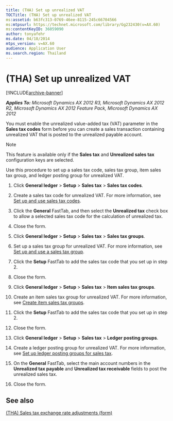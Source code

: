 ```yaml
---
title: (THA) Set up unrealized VAT
TOCTitle: (THA) Set up unrealized VAT
ms:assetid: b63fc313-0769-46ee-8115-245c66704566
ms:mtpsurl: https://technet.microsoft.com/library/Gg232430(v=AX.60)
ms:contentKeyID: 36059090
author: tonyafehr
ms.date: 04/18/2014
mtps_version: v=AX.60
audience: Application User
ms.search.region: Thailand
---
```


# (THA) Set up unrealized VAT 


[!INCLUDE[archive-banner](includes/archive-banner.md)]


_**Applies To:** Microsoft Dynamics AX 2012 R3, Microsoft Dynamics AX 2012 R2, Microsoft Dynamics AX 2012 Feature Pack, Microsoft Dynamics AX 2012_

You must enable the unrealized value-added tax (VAT) parameter in the **Sales tax codes** form before you can create a sales transaction containing unrealized VAT that is posted to the unrealized payable account.


> [!NOTE]
> <P>This feature is available only if the <STRONG>Sales tax</STRONG> and <STRONG>Unrealized sales tax</STRONG> configuration keys are selected.</P>



Use this procedure to set up a sales tax code, sales tax group, item sales tax group, and ledger posting group for unrealized VAT.

1.  Click **General ledger** \> **Setup** \> **Sales tax** \> **Sales tax codes**.

2.  Create a sales tax code for unrealized VAT. For more information, see [Set up and use sales tax codes](set-up-and-use-sales-tax-codes.md).

3.  Click the **General** FastTab, and then select the **Unrealized tax** check box to allow a selected sales tax code for the calculation of unrealized tax.

4.  Close the form.

5.  Click **General ledger** \> **Setup** \> **Sales tax** \> **Sales tax groups**.

6.  Set up a sales tax group for unrealized VAT. For more information, see [Set up and use a sales tax group](set-up-and-use-a-sales-tax-group.md).

7.  Click the **Setup** FastTab to add the sales tax code that you set up in step 2.

8.  Close the form.

9.  Click **General ledger** \> **Setup** \> **Sales tax** \> **Item sales tax groups**.

10. Create an item sales tax group for unrealized VAT. For more information, see [Create item sales tax groups](create-item-sales-tax-groups.md).

11. Click the **Setup** FastTab to add the sales tax code that you set up in step 2.

12. Close the form.

13. Click **General ledger** \> **Setup** \> **Sales tax** \> **Ledger posting groups**.

14. Create a ledger posting group for unrealized VAT. For more information, see [Set up ledger posting groups for sales tax](set-up-ledger-posting-groups-for-sales-tax.md).

15. On the **General** FastTab, select the main account numbers in the **Unrealized tax payable** and **Unrealized tax receivable** fields to post the unrealized sales tax.

16. Close the form.

## See also

[(THA) Sales tax exchange rate adjustments (form)](https://technet.microsoft.com/library/hh227551\(v=ax.60\))

  


